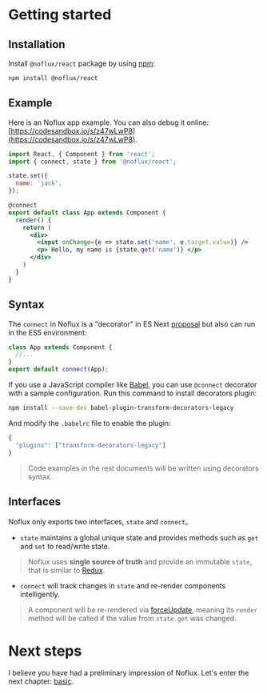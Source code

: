 # Getting started

## Installation

Install `@noflux/react` package by using [npm](https://www.npmjs.com/):

```bash
npm install @noflux/react
```

## Example

Here is an Noflux app example. You can also debug it online: [https://codesandbox.io/s/z47wLwP8](https://codesandbox.io/s/z47wLwP8).

```jsx
import React, { Component } from 'react';
import { connect, state } from '@noflux/react';

state.set({
  name: 'jack',
});

@connect
export default class App extends Component {
  render() {
    return (
      <div>
        <input onChange={e => state.set('name', e.target.value)} />
        <p> Hello, my name is {state.get('name')} </p>
      </div>
    )
  }
}
```

## Syntax

The `connect` in Noflux is a "decorator" in ES Next [proposal](https://tc39.github.io/proposal-decorators/) but  also can run in the ES5 environment:

```jsx
class App extends Component {
  //...
}
export default connect(App);
```

If you use a JavaScript compiler like [Babel](https://babeljs.io/), you can use `@connect` decorator with a sample configuration. Run this command to install decorators plugin:

```bash
npm install --save-dev babel-plugin-transform-decorators-legacy
```

And modify the `.babelrc` file to enable the plugin:

```js
{
  "plugins": ["transform-decorators-legacy"]
}
```

> Code examples in the rest documents will be written using decorators syntax.

## Interfaces

Noflux only exports two interfaces, `state` and `connect`。

* `state` maintains a global unique state and provides methods such as `get` and `set` to read/write state.

> Noflux uses **single source of truth** and provide an immutable `state`, that is similar to [Redux](http://redux.js.org/).

* `connect` will track changes in `state` and re-render components intelligently.

> A component will be re-rendered via [forceUpdate](https://facebook.github.io/react/docs/react-component.html#forceupdate), meaning its `render` method will be called if the value from `state.get` was changed.

# Next steps

I believe you have had a preliminary impression of Noflux. Let's enter the next chapter: [basic](./basic/index.md).
